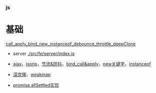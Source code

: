 
### js


# 基础
[call_apply_bind_new_instanceof_debounce_throttle_deepClone](./src/fe/server/call_apply_bind_new_instanceof_debounce_throttle_deepClone.js)
* server
[./src/fe/server/index.js](./src/fe/server/index.js)
* [ajax](./src/fe/server/static/ajax.js)，[jsonp](./src/fe/server/static/jsonp.js)，[节流&防抖](./src/fe/server/static/throttle_debounce.js)，[bind_call&apply](./src/fe/server/static/call_apply_bind.js)，[new关键字](./src/fe/server/static/new_keyword.js)，[instanceof](./src/fe/server/static/instanceOf.js)

* [深克隆](./src/fe/server/static/clone.js)、[weakmap](https://juejin.im/post/5b594512f265da0f6263840f)
* [promise,allSettled实现](./src/fe/server/static/promise.js)